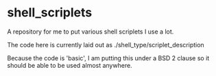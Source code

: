 # shell_scriplets
A repository for me to put various shell scriplets I use a lot.

The code here is currently laid out as ./shell_type/scriplet_description

Because the code is 'basic', I am putting this under a BSD 2 clause so
it should be able to be used almost anywhere.
